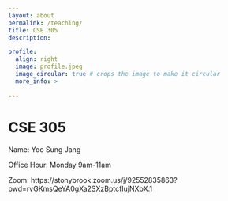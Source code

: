 ```yaml
---
layout: about
permalink: /teaching/
title: CSE 305
description:

profile:
  align: right
  image: profile.jpeg
  image_circular: true # crops the image to make it circular
  more_info: >

---
```


# CSE 305

<p>Name: Yoo Sung Jang</p>
<p>Office Hour: Monday 9am-11am</p>
<p>Zoom: https://stonybrook.zoom.us/j/92552835863?pwd=rvGKmsQeYA0gXa2SXzBptcfIujNXbX.1</p>

